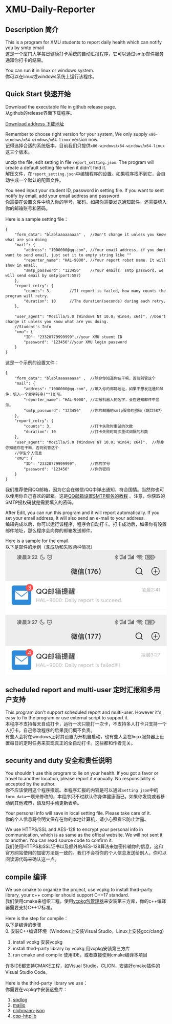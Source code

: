# XMU-Daily-Reporter

## Description 简介

This is a program for XMU students to report daily health which can notify you by smtp email  
这是一个厦门大学每日健康打卡系统的自动汇报程序，它可以通过smtp邮件服务通知你打卡的结果。

You can run it in linux or windows system.   
你可以在linux或windows系统上运行该程序。    

## Quick Start 快速开始

Download the executable file in github release page.   
从github的release界面下载程序。   

[Download address 下载地址](https://github.com/poor-circle/XMU-Daily-Reporter/releases)

Remember to choose right version for your system, We only supply ```x86-windows```/```x64-windows```/```x64-linux``` version now.          
记得选择合适的系统版本。目前我们只提供```x86-windows```/```x64-windows```/```x64-linux```这三个版本。  

unzip the file, edit setting in file ```report_setting.json```. The program will create a default setting file when it didn't find it.     
解压文件，在```report_setting.json```中编辑程序的设置。如果程序找不到它，会自动生成一个默认的配置文件。        

You need input your student ID, password in setting file. If you want to sent notify by email, add your email address and password.       
你需要在设置文件中填入你的学号，密码。如果你需要发送通知邮件，还需要填入你的邮箱账号和密码。


Here is a sample setting file：  
```jsonc
{
    "form_data": "blablaaaaaaaaa" ,  //Don't change it unless you know what are you doing
    "mail": {
        "address": "1000000@qq.com", //Your email address, if you dont want to send email, just set it to empty string like ""
        "reporter_name": "HAL-9000", //Your report robot name. It will show in email.
        "smtp_password": "123456"    //Your emails' smtp password, we will send email by smtp(port:587)
    },
    "report_retry": {
        "counts": 3,        //If report is failed, how many counts the program will retry.
        "duration": 10      //The duration(seconds) during each retry.
    },
    
    "user_agent": "Mozilla/5.0 (Windows NT 10.0; Win64; x64)", //Don't change it unless you know what are you doing.
    //Student's Info
    "xmu": {
        "ID": "23320779999999",//your XMU stuent ID
        "password": "123456"//your XMU login password 
    }
}
```
 
这是一个示例的设置文件：
```jsonc
{
    "form_data": "blablaaaaaaaaa" ,  //除非你知道你在干嘛，否则别管这个
    "mail": {
        "address": "1000000@qq.com", //填入你的邮箱地址，如果不想发送通知邮件，填入一个空字符串("")即可。 
        "reporter_name": "HAL-9000", //汇报机器人的名字，会在通知邮件中显示。
        "smtp_password": "123456"    //你的邮箱的smtp服务的密码（端口587）
    },
    "report_retry": {
        "counts": 3,                 //打卡失败时重试的次数
        "duration": 10               //打卡失败时每次重试间隔的秒数
    },
    "user_agent": "Mozilla/5.0 (Windows NT 10.0; Win64; x64)",  //除非你知道你在干嘛，否则别管这个
    //学生个人信息
    "xmu": {
        "ID": "23320779999999",      //你的学号
        "password": "123456"         //你的密码
    }
}
```

我们推荐使用QQ邮箱，因为它会在微信/QQ中弹出通知，符合国情。当然你也可以使用你自己喜欢的邮箱。这是[QQ邮箱设置SMTP服务的教程](https://www.jspxcms.com/documentation/351.html) 。注意，你获取的SMTP授权码就是需要填入的密码。

After Edit, you can run this program and it will report automatically. If you set your email address, It will also send an e-mail to your address.         
编辑完成以后，你可以运行该程序，程序会自动打卡。打卡成功后，如果你有设置邮件地址，那么程序会向你的邮箱发送邮件。

Here is a sample for the email.              
以下是邮件的示例（含成功和失败两种情况）     
![succeed](img/email-1.jpg)            
![failed](img/email-2.jpg)           


## scheduled report and multi-user 定时汇报和多用户支持     

This program don't support scheduled report and multi-user. However it's easy to fix the program or use external script to support it.              
本程序不支持每天自动打卡，运行一次只能打一次卡，不支持多人打卡只支持一个人打卡。自己修改程序的后果我们概不负责。            
有些人会将在windows上将其设置为开机自启动，也有些人会在linux服务器上设置每日的定时任务来实现真正的全自动打卡。这些都和作者无关。                 

## security and duty 安全和责任说明

You shouldn't use this program to lie on your health. If you got a favor or travel to another location, please report it manually. No responsibility is accepted by the author.      
你不应该使用这个程序撒谎。本程序汇报的内容是可以通过```setting.json```中的```form_data```一项来修改的，本程序只不过默认你身体健康而已。如果你发烧或者移动到其他城市，请及时手动更新表单。      

Your personal info will save in local setting file. Please take care of it.          
你的个人信息将会明文保存在你的本地计算机，请小心照看它防止泄露。        

We use HTTPS/SSL and AES-128 to encrypt your personal info in communication, which is as same as the offical website. We will not sent it to another. You can read source code to confirm it.      
我们使用HTTPS和SSL证书以及额外的AES-128算法来加密传输你的信息，这和官方网站使用的加密方法是一致的。我们不会将你的个人信息发送给别人，你可以阅读源代码来确认这一点。           

## compile 编译

We use cmake to organize the project, use vcpkg to install third-party library, your c++ compiler should support C++17 standard.           
我们使用cmake来组织工程，使用[vcpkg包管理器](https://github.com/microsoft/vcpkg/blob/master/README_zh_CN.md)来安装第三方库，你的c++编译器需要支持C++17标准。     

Here is the step for compile：      
以下是编译的步骤         
0. 安装C++编译环境（Windows上安装Visual Studio，Linux上安装gcc/clang）
1. install vcpkg 安装vcpkg        
2. install third-party library by vcpkg 用vcpkg安装第三方库          
3. run cmake and compile 使用IDE，或者直接使用cmake编译本项目

许多IDE都支持CMAKE工程，如Visual Studio，CLION，安装好cmake插件的Visual Studio Code。

Here is the third-party library we use：  
你需要在vcpkg中安装这些库：
1. [spdlog](https://github.com/gabime/spdlog)
2. [mailio](https://github.com/karastojko/mailio)
3. [nlohmann-json](https://github.com/nlohmann/json)
4. [cpp-httplib](https://github.com/yhirose/cpp-httplib)
